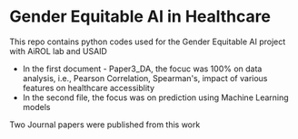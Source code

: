 # Gender Equitable AI in Healthcare


This repo contains python codes used for the Gender Equitable AI project with AiROL lab and USAID

- In the first document - Paper3_DA, the focuc was 100% on data analysis, i.e., Pearson Correlation, Spearman's, impact of various features on healthcare accessiblity
- In the second file, the focus was on prediction using Machine Learning models

Two Journal papers were published from this work
